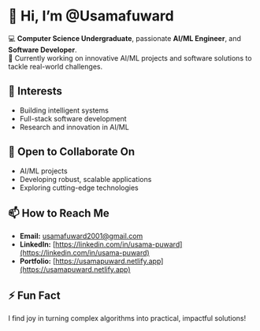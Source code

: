 # 👋 Hi, I’m @Usamafuward  

💻 **Computer Science Undergraduate**, passionate **AI/ML Engineer**, and **Software Developer**.  
🚀 Currently working on innovative AI/ML projects and software solutions to tackle real-world challenges.  

## 👀 Interests  
- Building intelligent systems  
- Full-stack software development  
- Research and innovation in AI/ML  

## 💞️ Open to Collaborate On  
- AI/ML projects  
- Developing robust, scalable applications  
- Exploring cutting-edge technologies  

## 📫 How to Reach Me  
- **Email:** usamafuward2001@gmail.com  
- **LinkedIn:** [https://linkedin.com/in/usama-puward](https://linkedin.com/in/usama-puward)  
- **Portfolio:** [https://usamapuward.netlify.app](https://usamapuward.netlify.app)  

## ⚡ Fun Fact  
I find joy in turning complex algorithms into practical, impactful solutions!  
